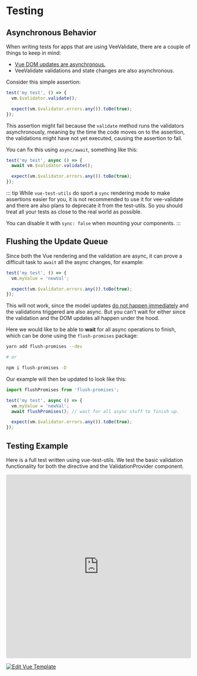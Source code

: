 # Testing

## Asynchronous Behavior

When writing tests for apps that are using VeeValidate, there are a couple of things to keep in mind:

- [Vue DOM updates are asynchronous.](https://vuejs.org/v2/guide/reactivity.html#Async-Update-Queue)
- VeeValidate validations and state changes are also asynchronous.

Consider this simple assertion:

```js
test('my test', () => {
  vm.$validator.validate();

  expect(vm.$validator.errors.any()).toBe(true);
});
```

This assertion might fail because the `validate` method runs the validators asynchronously, meaning by the time the code moves on to the assertion, the validations might have not yet executed, causing the assertion to fail.

You can fix this using `async/await`, something like this:

```js
test('my test', async () => {
  await vm.$validator.validate();

  expect(vm.$validator.errors.any()).toBe(true);
});
```

::: tip
  While `vue-test-utils` do sport a `sync` rendering mode to make assertions easier for you, it is not recommended to use it for vee-validate and there are also plans to deprecate it from the test-utils. So you should treat all your tests as close to the real world as possible.

  You can disable it with `sync: false` when mounting your components.
:::

## Flushing the Update Queue

Since both the Vue rendering and the validation are async, it can prove a difficult task to `await` all the async changes, for example:

```js
test('my test', () => {
  vm.myValue = 'newVal';

  expect(vm.$validator.errors.any()).toBe(true);
});
```

This will not work, since the model updates [do not happen immediately](https://vuejs.org/v2/guide/reactivity.html#Async-Update-Queue) and the validations triggered are also async. But you can't wait for either since the validation and the DOM updates all happen under the hood.

Here we would like to be able to __wait__ for all async operations to finish, which can be done using the `flush-promises` package:

```bash
yarn add flush-promises --dev

# or

npm i flush-promises -D
```

Our example will then be updated to look like this:

```js
import flushPromises from 'flush-promises';

test('my test', async () => {
  vm.myValue = 'newVal';
  await flushPromises(); // wait for all async stuff to finish up.

  expect(vm.$validator.errors.any()).toBe(true);
});
```

## Testing Example

Here is a full test written using vue-test-utils. We test the basic validation functionality for both the directive and the ValidationProvider component.

<iframe src="https://codesandbox.io/embed/k5v3y5rjoo?fontsize=14&previewwindow=tests" title="Vue Template" style="width:100%; height:500px; border:0; border-radius: 4px; overflow:hidden;" sandbox="allow-modals allow-forms allow-popups allow-scripts allow-same-origin"></iframe>

[![Edit Vue Template](https://codesandbox.io/static/img/play-codesandbox.svg)](https://codesandbox.io/s/k5v3y5rjoo?fontsize=14&previewwindow=tests)
